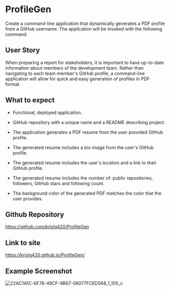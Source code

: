 # ProfileGen
 
Create a command-line application that dynamically generates a PDF profile from a GitHub username. The application will be invoked with the following command:



 ## User Story

When preparing a report for stakeholders, it is important to have up-to-date information about members of the development team. Rather than navigating to each team member's GitHub profile, a command-line application will allow for quick and easy generation of profiles in PDF format.



 ## What to expect
* Functional, deployed application.

* GitHub repository with a unique name and a README describing project.

* The application generates a PDF resume from the user provided GitHub profile.

* The generated resume includes a bio image from the user's GitHub profile.

* The generated resume includes the user's location and a link to their GitHub profile.

* The generated resume includes the number of: public repositories, followers, GitHub stars and following count.

* The background color of the generated PDF matches the color that the user provides.





## Github Repository 
https://github.com/krislg420/ProfileGen

## Link to site 
https://krislg420.github.io/ProfileGen/


## Example Screenshot

![22AC1A1C-6F76-49CF-9B67-08077FCED568_1_105_c](https://user-images.githubusercontent.com/57952065/72657431-c5235d80-3969-11ea-8bc3-16114a7300e2.jpeg)
